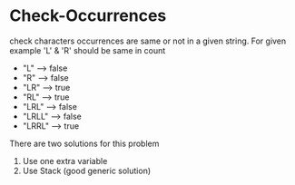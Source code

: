 # Check-Occurrences
check characters occurrences are same or not in a given string. For given example 'L' & 'R' should be same in count

- "L" --> false
- "R" --> false
- "LR" --> true
- "RL" --> true
- "LRL" --> false
- "LRLL" --> false
- "LRRL" --> true


There are two solutions for this problem
1. Use one extra variable 
2. Use Stack (good generic solution)
